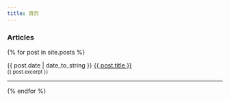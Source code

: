 ```yaml
---
title: 首页
---
```


<style>
  .main-content p {
    position: relative;
    padding-left: 6em;
  }
  .main-content time {
    position: absolute;
    top: 3px;
    left: 0;
    font-size: .8em;
  }
</style>

### Articles

{% for post in site.posts %}
<p>
  <time>{{ post.date | date_to_string }}</time>
  <a href="{{ post.url }}">{{ post.title }}</a>
  <br>
  <small>{{ post.excerpt }}</small>
  <hr>
</p>
{% endfor %}
